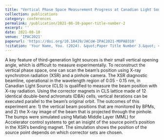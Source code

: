 ```yaml
---
title: "Vertical Phase Space Measurement Progress at Canadian Light Source"
collection: publications
category: conferences
permalink: /publication/2021-08-10-paper-title-number-2
excerpt: ''
date: 2021-08-10
venue: 'IPAC2021'
paperurl: 'https://doi.org/10.18429/JACoW-IPAC2021-MOPAB310'
!citation: 'Your Name, You. (2024). &quot;Paper Title Number 3.&quot; <i>GitHub Journal of Bugs</i>. 1(3).'
---
```



A key feature of third-generation light sources is their small vertical opening angle, which is difficult to measure experimentally. To reconstruct the vertical phase space, one can scan the beam’s position using X-ray synchrotron radiation (XSR) and a pinhole camera. The XSR diagnostic beamline, operational in the wavelength region of 0.05 - 0.15 nm, in Canadian Light Source (CLS) is qualified to measure the beam position with X-ray radiation. Using the corrector magnets in CLS lattice made of 12 identical double-bend achromats (DBA) cells, vertical iterations can be executed parallel to the beam’s original orbit. The outcomes of this experiment are: 1) the vertical beam positions that are monitored by BPMs, and 2) the X-ray image of the beam that is projected through the pinhole. The bumps were simulated using Matlab Middle Layer (MML) for Accelerator control systems to get an insight of the source point’s position in the XSR’s bending magnet. The simulation shows the position of the source point depends on which corrector sets are chosen.

